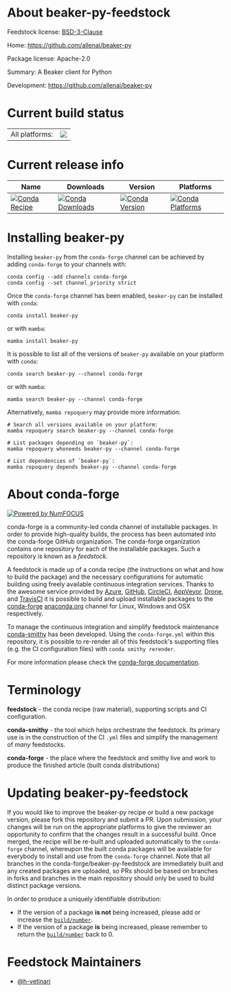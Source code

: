 About beaker-py-feedstock
=========================

Feedstock license: [BSD-3-Clause](https://github.com/conda-forge/beaker-py-feedstock/blob/main/LICENSE.txt)

Home: https://github.com/allenai/beaker-py

Package license: Apache-2.0

Summary: A Beaker client for Python

Development: https://github.com/allenai/beaker-py

Current build status
====================


<table><tr><td>All platforms:</td>
    <td>
      <a href="https://dev.azure.com/conda-forge/feedstock-builds/_build/latest?definitionId=16850&branchName=main">
        <img src="https://dev.azure.com/conda-forge/feedstock-builds/_apis/build/status/beaker-py-feedstock?branchName=main">
      </a>
    </td>
  </tr>
</table>

Current release info
====================

| Name | Downloads | Version | Platforms |
| --- | --- | --- | --- |
| [![Conda Recipe](https://img.shields.io/badge/recipe-beaker--py-green.svg)](https://anaconda.org/conda-forge/beaker-py) | [![Conda Downloads](https://img.shields.io/conda/dn/conda-forge/beaker-py.svg)](https://anaconda.org/conda-forge/beaker-py) | [![Conda Version](https://img.shields.io/conda/vn/conda-forge/beaker-py.svg)](https://anaconda.org/conda-forge/beaker-py) | [![Conda Platforms](https://img.shields.io/conda/pn/conda-forge/beaker-py.svg)](https://anaconda.org/conda-forge/beaker-py) |

Installing beaker-py
====================

Installing `beaker-py` from the `conda-forge` channel can be achieved by adding `conda-forge` to your channels with:

```
conda config --add channels conda-forge
conda config --set channel_priority strict
```

Once the `conda-forge` channel has been enabled, `beaker-py` can be installed with `conda`:

```
conda install beaker-py
```

or with `mamba`:

```
mamba install beaker-py
```

It is possible to list all of the versions of `beaker-py` available on your platform with `conda`:

```
conda search beaker-py --channel conda-forge
```

or with `mamba`:

```
mamba search beaker-py --channel conda-forge
```

Alternatively, `mamba repoquery` may provide more information:

```
# Search all versions available on your platform:
mamba repoquery search beaker-py --channel conda-forge

# List packages depending on `beaker-py`:
mamba repoquery whoneeds beaker-py --channel conda-forge

# List dependencies of `beaker-py`:
mamba repoquery depends beaker-py --channel conda-forge
```


About conda-forge
=================

[![Powered by
NumFOCUS](https://img.shields.io/badge/powered%20by-NumFOCUS-orange.svg?style=flat&colorA=E1523D&colorB=007D8A)](https://numfocus.org)

conda-forge is a community-led conda channel of installable packages.
In order to provide high-quality builds, the process has been automated into the
conda-forge GitHub organization. The conda-forge organization contains one repository
for each of the installable packages. Such a repository is known as a *feedstock*.

A feedstock is made up of a conda recipe (the instructions on what and how to build
the package) and the necessary configurations for automatic building using freely
available continuous integration services. Thanks to the awesome service provided by
[Azure](https://azure.microsoft.com/en-us/services/devops/), [GitHub](https://github.com/),
[CircleCI](https://circleci.com/), [AppVeyor](https://www.appveyor.com/),
[Drone](https://cloud.drone.io/welcome), and [TravisCI](https://travis-ci.com/)
it is possible to build and upload installable packages to the
[conda-forge](https://anaconda.org/conda-forge) [anaconda.org](https://anaconda.org/)
channel for Linux, Windows and OSX respectively.

To manage the continuous integration and simplify feedstock maintenance
[conda-smithy](https://github.com/conda-forge/conda-smithy) has been developed.
Using the ``conda-forge.yml`` within this repository, it is possible to re-render all of
this feedstock's supporting files (e.g. the CI configuration files) with ``conda smithy rerender``.

For more information please check the [conda-forge documentation](https://conda-forge.org/docs/).

Terminology
===========

**feedstock** - the conda recipe (raw material), supporting scripts and CI configuration.

**conda-smithy** - the tool which helps orchestrate the feedstock.
                   Its primary use is in the construction of the CI ``.yml`` files
                   and simplify the management of *many* feedstocks.

**conda-forge** - the place where the feedstock and smithy live and work to
                  produce the finished article (built conda distributions)


Updating beaker-py-feedstock
============================

If you would like to improve the beaker-py recipe or build a new
package version, please fork this repository and submit a PR. Upon submission,
your changes will be run on the appropriate platforms to give the reviewer an
opportunity to confirm that the changes result in a successful build. Once
merged, the recipe will be re-built and uploaded automatically to the
`conda-forge` channel, whereupon the built conda packages will be available for
everybody to install and use from the `conda-forge` channel.
Note that all branches in the conda-forge/beaker-py-feedstock are
immediately built and any created packages are uploaded, so PRs should be based
on branches in forks and branches in the main repository should only be used to
build distinct package versions.

In order to produce a uniquely identifiable distribution:
 * If the version of a package **is not** being increased, please add or increase
   the [``build/number``](https://docs.conda.io/projects/conda-build/en/latest/resources/define-metadata.html#build-number-and-string).
 * If the version of a package **is** being increased, please remember to return
   the [``build/number``](https://docs.conda.io/projects/conda-build/en/latest/resources/define-metadata.html#build-number-and-string)
   back to 0.

Feedstock Maintainers
=====================

* [@h-vetinari](https://github.com/h-vetinari/)

